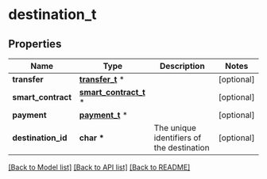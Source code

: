 # destination_t

## Properties
Name | Type | Description | Notes
------------ | ------------- | ------------- | -------------
**transfer** | [**transfer_t**](transfer.md) \* |  | [optional] 
**smart_contract** | [**smart_contract_t**](smart_contract.md) \* |  | [optional] 
**payment** | [**payment_t**](payment.md) \* |  | [optional] 
**destination_id** | **char \*** | The unique identifiers of the destination | [optional] 

[[Back to Model list]](../README.md#documentation-for-models) [[Back to API list]](../README.md#documentation-for-api-endpoints) [[Back to README]](../README.md)


